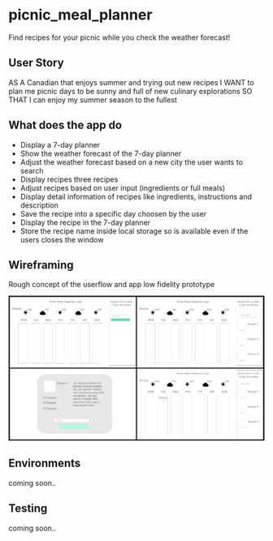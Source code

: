 # picnic_meal_planner

Find recipes for your picnic while you check the weather forecast!


## User Story


AS A Canadian that enjoys summer and trying out new recipes
I WANT to plan me picnic days to be sunny and full of new culinary explorations
SO THAT I can enjoy my summer season to the fullest


## What does the app do

- Display a 7-day planner
- Show the weather forecast of the 7-day planner
- Adjust the weather forecast based on a new city the user wants to search
- Display recipes three recipes
- Adjust recipes based on user input (ingredients or full meals)
- Display detail information of recipes like ingredients, instructions and description
- Save the recipe into a specific day choosen by the user
- Display the recipe in the 7-day planner
- Store the recipe name inside local storage so is available even if the users closes the window


## Wireframing

Rough concept of the userflow and app low fidelity prototype

![wireframing](img/screenshots/1.png)


## Environments

coming soon..



## Testing

coming soon..